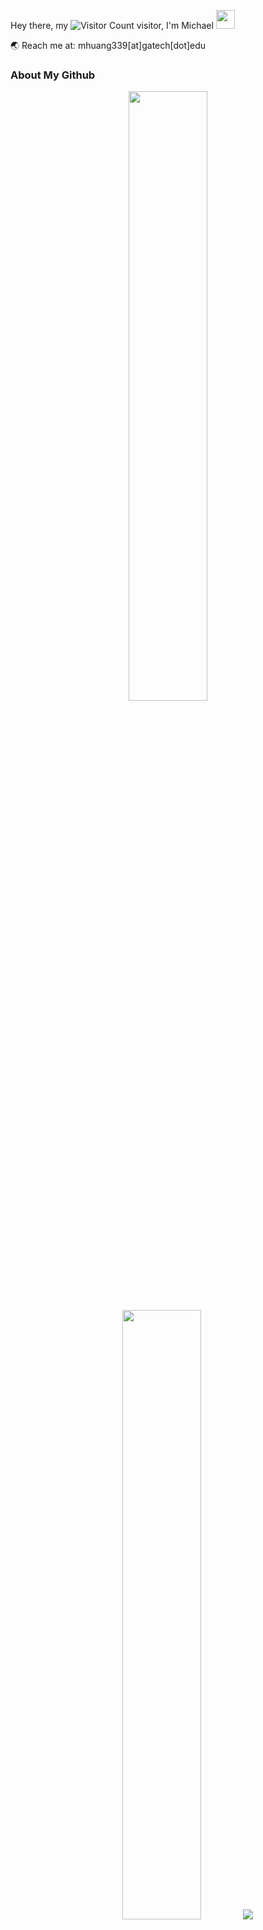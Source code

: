 Hey there, my ![Visitor Count](https://profile-counter.glitch.me/MichaelWong1024/count.svg) visitor, I'm Michael <img src="https://media.giphy.com/media/hvRJCLFzcasrR4ia7z/giphy.gif" width="30">

:earth_asia: Reach me at: mhuang339[at]gatech[dot]edu

### About My Github

<p align="center">
  <img height="50%" width="auto" src ="https://github-readme-stats.vercel.app/api?username=MichaelWong1024&show_icons=true&count_private=true&theme=darcula&hide_rank=true&hide_border=true&hide=issues,contribs&bg_color=00000000">
  <img height="50%" width="auto" src ="https://github-readme-stats.vercel.app/api/top-langs/?username=egotist0&layout=compact&hide_border=true&theme=darcula&bg_color=00000000&langs_count=7&hide=jupyter%20notebook,tex,php,html,objective-c,yacc,processing,lex,makefile,cmake,qml,plsql,glsl,kotlin">

  <img src="https://github-readme-streak-stats.herokuapp.com?user=MichaelWong1024&theme=darcula&hide_border=true&background=FFFFFF00">
  <br>
  <br>
  <a href="https://www.linkedin.com/in/mhuang-tech/" target="_blank"><img align="center" src="https://img.shields.io/badge/-Michael%20Wong%20-282A36?style=plastic&labelColor=FF79C6&logo=LinkedIn&link=https://www.linkedin.com/in/mhuang-tech/" alt="LinkedIn Badge"></a> 
  <a href="https://michaelwong1024.github.io/" target="_blank"><img align="center" src="https://img.shields.io/badge/-Personal%20Website%20-282A36?style=plastic&labelColor=BD93F9&logo=monoprix&link=https://michaelwong1024.github.io/" alt="Personal Website Badge"></a> 
</p>

### 🔍About Me
I'm a 1st year master's student at [Georgia Tech](https://www.gatech.edu/) in [Computer Science](https://www.cc.gatech.edu/degree-programs/master-science-computer-science). I chose my Area	of Specialization in High-Performance Computing Systems ([HPC](https://www.cc.gatech.edu//sites/default/files/documents/2021/highperformancecomputing.pdf) + [Systems](https://www.cc.gatech.edu/sites/default/files/documents/2022/CS%20POS%20updated%20January%202022%5B2%5D%5B3%5D.pdf)). (BTW1 I'm also taking courses from [Machine Learning tracks](https://www.cc.gatech.edu/approved-substitutions-specialization-machine-learning-electives)! BTW2 you can find the other specializations [here](https://www.cc.gatech.edu/ms-computer-science-specializations), if you are interested🤔)

Fun Facts: I have a Gibson and have been playing it as a lead guitar since my first year of high school!

<p align="center"><img src="https://media.giphy.com/media/v1.Y2lkPTc5MGI3NjExMnEyNmZsemNqaHBzaWM0ZzE0ZThweGRsdXRzZm11MTcwNDF1cnA4ZiZlcD12MV9pbnRlcm5hbF9naWZfYnlfaWQmY3Q9Zw/uUdwiBhXdDdQDZFP8n/giphy.gif" width="400"></p>

<!--💻 **Technical Proficiency:**  
- **Programming Languages:** Proficient in Python, Java, JavaScript, and C++.
- **Back-End & Frameworks:** Strong background in Node.js, Spring Framework, and RESTful APIs.
- **Front-End Development:** Skilled in HTML, CSS, React.js, and jQuery to create responsive and interactive web applications.
- **Databases & Data Formats:** Versed in MySQL, NoSQL, JSON, and XML.
- **DevOps & System Administration:** Experienced with Git, Linux, AWS, Windows Server, and Bash scripting.
- **Software Development Practices:** Well-versed in Object-Oriented Programming (OOP) and cybersecurity.
- **Tools:** Efficient with Eclipse IDE for development.
-->
